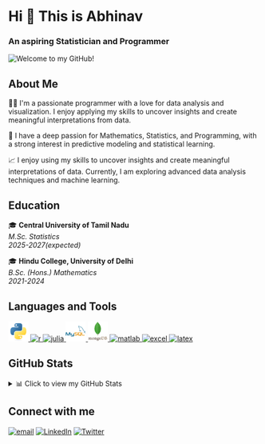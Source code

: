 <h1 align="left">Hi 👋 This is Abhinav</h1>
<h3 align="left">An aspiring Statistician and Programmer</h3>

<p align="left">
  <img src="https://readme-typing-svg.herokuapp.com?font=Fira+Code&size=22&pause=1000&color=0e75b6&center=true&vCenter=true&width=435&lines=Welcome+to+my+GitHub!" alt="Welcome to my GitHub!" />
</p>

## About Me
👨‍💻 I'm a passionate programmer with a love for data analysis and visualization. I enjoy applying my skills to uncover insights and create meaningful interpretations from data.

🔢 I have a deep passion for Mathematics, Statistics, and Programming, with a strong interest in predictive modeling and statistical learning.

📈 I enjoy using my skills to uncover insights and create meaningful interpretations of data. Currently, I am exploring advanced data analysis techniques and machine learning.

## Education
🎓 **Central University of Tamil Nadu**  
*M.Sc. Statistics*  
*2025-2027(expected)*

🎓 **Hindu College, University of Delhi**  
*B.Sc. (Hons.) Mathematics*  
*2021-2024*

## Languages and Tools
<p align="left">
<a href="https://www.python.org" target="_blank" rel="noreferrer"> <img src="https://raw.githubusercontent.com/devicons/devicon/master/icons/python/python-original.svg" alt="python" width="40" height="40"/> </a>
<a href="https://www.r-project.org/" target="_blank" rel="noreferrer"> <img src="https://www.r-project.org/Rlogo.png" alt="r" width="40" height="40"/> </a>
<a href="https://julialang.org/" target="_blank" rel="noreferrer"> <img src="https://upload.wikimedia.org/wikipedia/commons/1/1f/Julia_Programming_Language_Logo.svg" alt="julia" width="40" height="40"/> </a>
<a href="https://www.mysql.com/" target="_blank" rel="noreferrer"> <img src="https://raw.githubusercontent.com/devicons/devicon/master/icons/mysql/mysql-original-wordmark.svg" alt="mysql" width="40" height="40"/> </a>
<a href="https://www.mongodb.com/" target="_blank" rel="noreferrer"> <img src="https://raw.githubusercontent.com/devicons/devicon/master/icons/mongodb/mongodb-original-wordmark.svg" alt="mongodb" width="40" height="40"/> </a>
<a href="https://www.mathworks.com/products/matlab.html" target="_blank" rel="noreferrer"> <img src="https://upload.wikimedia.org/wikipedia/commons/2/21/Matlab_Logo.png" alt="matlab" width="40" height="40"/> </a>
<a href="https://www.microsoft.com/en-us/microsoft-365/excel" target="_blank" rel="noreferrer"> <img src="https://upload.wikimedia.org/wikipedia/commons/7/73/Microsoft_Excel_2013-2019_logo.svg" alt="excel" width="40" height="40"/> </a>
<a href="https://www.latex-project.org/" target="_blank" rel="noreferrer"> <img src="https://upload.wikimedia.org/wikipedia/commons/9/92/LaTeX_logo.svg" alt="latex" width="40" height="40"/> </a>
</p>

## GitHub Stats
<details>
  <summary>📊 Click to view my GitHub Stats</summary>
  <p align="left">
    <img src="https://github-profile-summary-cards.vercel.app/api/cards/profile-details?username=abhinavpurushu&theme=radical" alt="Profile Details" />
    <img src="https://github-profile-summary-cards.vercel.app/api/cards/repos-per-language?username=abhinavpurushu&theme=radical" alt="Top Languages by Repo" />
    <img src="https://github-profile-summary-cards.vercel.app/api/cards/most-commit-language?username=abhinavpurushu&theme=radical" alt="Top Languages by Commit" />
    <img src="https://github-profile-summary-cards.vercel.app/api/cards/stats?username=abhinavpurushu&theme=radical" alt="GitHub Stats" />
    <img src="https://github-profile-summary-cards.vercel.app/api/cards/productive-time?username=abhinavpurushu&theme=radical&utcOffset=5" alt="Productive Time" />
  </p>
</details>

## Connect with me
<p align="left">
<a href="mailto:abhinavpurushu@outlook.com" target="blank"><img align="center" src="https://cdn.jsdelivr.net/npm/simple-icons@3.0.1/icons/gmail.svg" alt="email" height="30" width="40" /></a>
<a href="https://linkedin.com/in/abhinavpurushu" target="blank"><img align="center" src="https://cdn.jsdelivr.net/npm/simple-icons@3.0.1/icons/linkedin.svg" alt="LinkedIn" height="30" width="40" /></a>
<a href="https://twitter.com/abhinavpurushu" target="blank"><img align="center" src="https://cdn.jsdelivr.net/npm/simple-icons@3.0.1/icons/twitter.svg" alt="Twitter" height="30" width="40" /></a>
</p>
